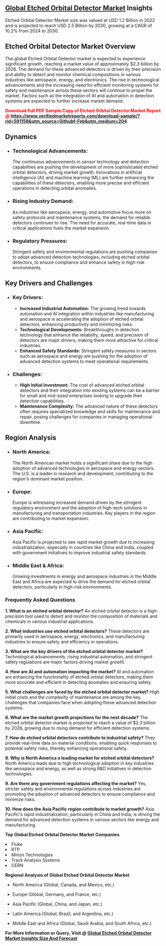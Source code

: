 <h2><a href="https://www.verifiedmarketreports.com/download-sample/?rid=591158&amp;utm_source=Githubf&amp;utm_medium=204" target="_blank">Global Etched Orbital Detector Market</a> Insights</h2><p>Etched Orbital Detector Market size was valued at USD 1.2 Billion in 2022 and is projected to reach USD 2.5 Billion by 2030, growing at a CAGR of 10.2% from 2024 to 2030.</p><p> <h2>Etched Orbital Detector Market Overview</h2> <p>The global Etched Orbital Detector market is expected to experience significant growth, reaching a market value of approximately $2.3 billion by 2028. The demand for these advanced detectors is driven by their precision and ability to detect and monitor chemical compositions in various industries like aerospace, energy, and electronics. The rise in technological advancements and the increasing need for efficient monitoring systems for safety and maintenance across these sectors will continue to propel the market. Factors such as the integration of AI and automation in detection systems are expected to further increase market demand.</p> <p><strong><p><span class=""><span style="color: #ff0000;"><strong>Download Full PDF Sample Copy of Etched Orbital Detector Market Report</strong> @ </span><a href="https://www.verifiedmarketreports.com/download-sample/?rid=591158&amp;utm_source=Githubf-Feb&amp;utm_medium=204" target="_blank">https://www.verifiedmarketreports.com/download-sample/?rid=591158&amp;utm_source=Githubf-Feb&amp;utm_medium=204</a></span></p></strong></p> <h2>Dynamics</h2> <ul> <li><h3>Technological Advancements:</h3> The continuous advancements in sensor technology and detection capabilities are pushing the development of more sophisticated etched orbital detectors, driving market growth. Innovations in artificial intelligence (AI) and machine learning (ML) are further enhancing the capabilities of these detectors, enabling more precise and efficient operations in detecting orbital anomalies.</li> <li><h3>Rising Industry Demand:</h3> As industries like aerospace, energy, and automotive focus more on safety protocols and maintenance systems, the demand for reliable detectors continues to rise. The need for accurate, real-time data in critical applications fuels the market expansion.</li> <li><h3>Regulatory Pressures:</h3> Stringent safety and environmental regulations are pushing companies to adopt advanced detection technologies, including etched orbital detectors, to ensure compliance and enhance safety in high-risk environments.</li> </ul> <h2>Key Drivers and Challenges</h2> <ul> <li><h3>Key Drivers:</h3> <ul> <li><strong>Increased Industrial Automation:</strong> The growing trend towards automation and AI integration within industries like manufacturing and aerospace is accelerating the adoption of etched orbital detectors, enhancing productivity and minimizing risks.</li> <li><strong>Technological Developments:</strong> Breakthroughs in detection technology that enhance the reliability, speed, and precision of detectors are major drivers, making them more attractive for critical industries.</li> <li><strong>Enhanced Safety Standards:</strong> Stringent safety measures in sectors such as aerospace and energy are pushing for the adoption of advanced detection systems to meet operational requirements.</li> </ul> </li> <li><h3>Challenges:</h3> <ul> <li><strong>High Initial Investment:</strong> The cost of advanced etched orbital detectors and their integration into existing systems can be a barrier for small and mid-sized enterprises looking to upgrade their detection capabilities.</li> <li><strong>Maintenance Complexity:</strong> The advanced nature of these detectors often requires specialized knowledge and skills for maintenance and repair, posing challenges for companies in managing operational downtime.</li> </ul> </li> </ul> <h2>Region Analysis</h2> <ul> <li><h3>North America:</h3> The North American market holds a significant share due to the high adoption of advanced technologies in aerospace and energy sectors. The U.S. is a leader in research and development, contributing to the region's dominant market position.</li> <li><h3>Europe:</h3> Europe is witnessing increased demand driven by the stringent regulatory environment and the adoption of high-tech solutions in manufacturing and transportation industries. Key players in the region are contributing to market expansion.</li> <li><h3>Asia Pacific:</h3> Asia Pacific is projected to see rapid market growth due to increasing industrialization, especially in countries like China and India, coupled with government initiatives to improve industrial safety standards.</li> <li><h3>Middle East & Africa:</h3> Growing investments in energy and aerospace industries in the Middle East and Africa are expected to drive the demand for etched orbital detectors, particularly in high-risk environments.</li> </ul> <h3>Frequently Asked Questions</h3> <p><strong>1. What is an etched orbital detector?</strong> An etched orbital detector is a high-precision tool used to detect and monitor the composition of materials and chemicals in various industrial applications.</p> <p><strong>2. What industries use etched orbital detectors?</strong> These detectors are primarily used in aerospace, energy, electronics, and manufacturing industries to ensure safety and efficiency in operations.</p> <p><strong>3. What are the key drivers of the etched orbital detector market?</strong> Technological advancements, rising industrial automation, and stringent safety regulations are major factors driving market growth.</p> <p><strong>4. How are AI and automation impacting the market?</strong> AI and automation are enhancing the functionality of etched orbital detectors, making them more accurate and efficient in detecting anomalies and ensuring safety.</p> <p><strong>5. What challenges are faced by the etched orbital detector market?</strong> High initial costs and the complexity of maintenance are among the key challenges that companies face when adopting these advanced detection systems.</p> <p><strong>6. What are the market growth projections for the next decade?</strong> The etched orbital detector market is projected to reach a value of $2.3 billion by 2028, growing due to rising demand for efficient detection systems.</p> <p><strong>7. How do etched orbital detectors contribute to industrial safety?</strong> They provide real-time data on material conditions, enabling quick responses to potential safety risks, thereby enhancing operational safety.</p> <p><strong>8. Why is North America a leading market for etched orbital detectors?</strong> North America leads due to high technological adoption in key industries like aerospace and energy, as well as strong R&D initiatives in detection technologies.</p> <p><strong>9. Are there any government regulations affecting the market?</strong> Yes, stricter safety and environmental regulations across industries are promoting the adoption of advanced detectors to ensure compliance and minimize risks.</p> <p><strong>10. How does the Asia Pacific region contribute to market growth?</strong> Asia Pacific's rapid industrialization, particularly in China and India, is driving the demand for advanced detection systems in various sectors like energy and manufacturing.</p> </p><p><strong>Top Global Etched Orbital Detector Market Companies</strong></p><div data-test-id=""><p><li>Fluke</li><li> RTP</li><li> Mirion Technologies</li><li> Track Analysis Systems</li><li> CERN</li></p><div><strong>Regional Analysis of&nbsp;Global Etched Orbital Detector Market</strong></div><ul><li dir="ltr"><p dir="ltr">North America&nbsp;(Global, Canada, and Mexico, etc.)</p></li><li dir="ltr"><p dir="ltr">Europe (Global, Germany, and France, etc.)</p></li><li dir="ltr"><p dir="ltr">Asia Pacific&nbsp;(Global, China, and Japan, etc.)</p></li><li dir="ltr"><p dir="ltr">Latin America&nbsp;(Global, Brazil, and Argentina, etc.)</p></li><li dir="ltr">Middle East and Africa&nbsp;(Global, Saudi Arabia, and South Africa, etc.)</li></ul><p><strong>For More Information or Query, Visit @&nbsp;</strong><strong><a href="https://www.verifiedmarketreports.com/product/etched-orbital-detector-market/?utm_source=Githubf&amp;utm_medium=204" target="_blank">Global Etched Orbital Detector Market Insights Size And Forecast</a></strong></p></div>
